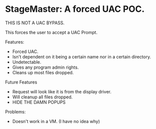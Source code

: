 # StageMaster: A forced UAC POC.

THIS IS NOT A UAC BYPASS.

This forces the user to accept a UAC Prompt.

Features: 
* Forced UAC.
* Isn't dependent on it being a certain name nor in a certain directory.
* Undetectable.
* Gives any program admin rights.
* Cleans up most files dropped.

   
Future Features
        
* Request will look like it is from the display driver.
* Will cleanup all files dropped.
* HIDE THE DAMN POPUPS

Problems:
* Doesn't work in a VM. (I have no idea why)
